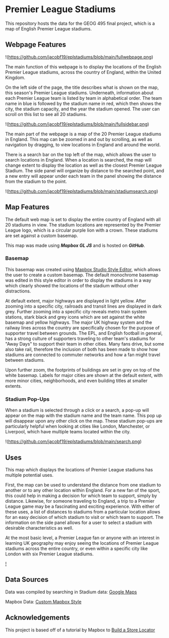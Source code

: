 # Premier League Stadiums
This repository hosts the data for the GEOG 495 final project, which is a map of English Premier League stadiums.

## Webpage Features

!(https://github.com/jacobf19/eplstadiums/blob/main/fullwebpage.png)

The main function of this webpage is to display the locations of the English Premier League stadiums, across the country of England, within the United Kingdom. 

On the left side of the page, the title describes what is shown on the map, this season's Premier League stadiums. Underneath, information about each Premier League team is listed by team in alphabetical order. The team name in blue is followed by the stadium name in red, which then shows the city, the stadium capacity, and the year the stadium opened. The user can scroll on this list to see all 20 stadiums. 

!(https://github.com/jacobf19/eplstadiums/blob/main/fullsidebar.png)

The main part of the webpage is a map of the 20 Premier League stadiums in England. This map can be zoomed in and out by scrolling, as well as navigation by dragging, to view locations in England and around the world. 

There is a search bar on the top left of the map, which allows the user to search locations in England. When a location is searched, the map will change extent to display the location as well as the closest Premier League Stadium. The side panel will organize by distance to the searched point, and a new entry will appear under each team in the panel showing the distance from the stadium to the point. 

!(https://github.com/jacobf19/eplstadiums/blob/main/stadiumsearch.png)

## Map Features
The default web map is set to display the entire country of England with all 20 stadiums in view. The stadium locations are represented by the Premier League logo, which is a circular purple lion with a crown. These stadiums are set against a custom basemap.

This map was made using ***Mapbox GL JS*** and is hosted on ***GitHub***.

### Basemap
This basemap was created using [Mapbox Studio Style Editor](https://studio.mapbox.com/styles/jacobf19/ckwigbmr25a4c14rx05emxggb/edit/#11.71/51.5063/-0.0888), which allows the user to create a custom basemap. The default monochrome basemap was edited in this style editor in order to display the stadiums in a way which clearly showed the locations of the stadium without other distractions. 

At default extent, major highways are displayed in light yellow. After zooming into a specific city, railroads and transit lines are displayed in dark grey. Further zooming into a specific city reveals metro train system stations, stark black and grey icons which are set against the white basemap and yellow highways. The major UK highway system and the railway lines across the country are specifically chosen for the purpose of supporter travel between grounds. The EPL, and English football in general, has a strong culture of supporters traveling to other team's stadiums for "Away Days" to support their team in other cities. Many fans drive, but some also take rail, therefore the inclusion of both has been made to show how stadiums are connected to commuter networks and how a fan might travel between stadiums. 

Upon further zoom, the footprints of buildings are set in grey on top of the white basemap. Labels for major cities are shown at the default extent, with more minor cities, neighborhoods, and even building titles at smaller extents. 

### Stadium Pop-Ups
When a stadium is selected through a click or a search, a pop-up will appear on the map with the stadium name and the team name. This pop up will disappear upon any other click on the map. These stadium pop-ups are particularly helpful when looking at cities like London, Manchester, or Liverpool, which have multiple teams located within the city. 

!(https://github.com/jacobf19/eplstadiums/blob/main/search.png)

## Uses
This map which displays the locations of Premier League stadiums has multiple potential uses.

First, the map can be used to understand the distance from one stadium to another or to any other location within England. For a new fan of the sport, this could help in making a decision for which team to support, simply by distance. Likewise, for someone traveling to England, a trip to a Premier League game may be a fascinating and exciting experience. With either of these uses, a list of distances to stadiums from a particular location allows for an easy decision of which stadium to visit or which team to support. The information on the side panel allows for a user to select a stadium with desirable characteristics as well.

At the most basic level, a Premier League fan or anyone with an interest in learning UK geography may enjoy seeing the locations of Premier League stadiums across the entire country, or even within a specific city like London with six Premier League stadiums. 

[!](https://github.com/jacobf19/eplstadiums/blob/main/london.png)

## Data Sources
Data was compiled by searching in
Stadium data: [Google Maps](https://www.google.com/maps)

Mapbox Data: [Custom Mapbox Style](https://studio.mapbox.com/styles/jacobf19/ckwigbmr25a4c14rx05emxggb/edit/#11.71/51.5063/-0.0888)

## Acknowledgements
This project is based off of a tutorial by Mapbox to [Build a Store Locator](https://docs.mapbox.com/help/tutorials/building-a-store-locator/)